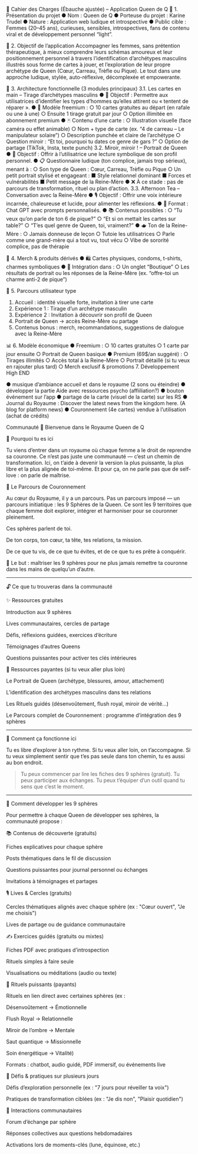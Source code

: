 📘 Cahier des Charges (Ébauche ajustée) – Application Queen de Q
🔖 1. Présentation du projet
● Nom : Queen de Q
● Porteuse du projet : Karine Trudel
● Nature : Application web ludique et introspective
● Public cible : Femmes (20–45 ans), curieuses, sensibles, introspectives, fans de contenu viral et de développement personnel “light”.
 
🧭 2. Objectif de l’application
Accompagner les femmes, sans prétention thérapeutique, à mieux comprendre leurs schémas amoureux et leur positionnement personnel à travers l’identification d’archétypes masculins illustrés sous forme de cartes à jouer, et l’exploration de leur propre archétype de Queen (Cœur, Carreau, Trèfle ou Pique).
Le tout dans une approche ludique, stylée, auto-réflexive, décomplexée et empowerante.

 
🧩 3. Architecture fonctionnelle (3 modules principaux)
3.1. Les cartes en main – Tirage d’archétypes masculins
● 🎴 Objectif : Permettre aux utilisatrices d’identifier les types d’hommes qu’elles attirent ou « tentent de réparer ».
● 🔢 Modèle freemium :
○ 10 cartes gratuites au départ (en rafale ou une à une)
○ Ensuite 1 tirage gratuit par jour
○ Option illimitée en abonnement premium
● 🃏 Contenu d’une carte :
○ Illustration visuelle (face caméra ou effet animable)
○ Nom + type de carte (ex. “4 de carreau – Le manipulateur solaire”)
○ Description punchée et claire de l’archétype
○ Question miroir : “Et toi, pourquoi tu dates ce genre de gars ?”
○ Option de partage (TikTok, Insta, texte punch)
3.2. Miroir, miroir ! – Portrait de Queen
● 💎 Objectif : Offrir à l’utilisatrice une lecture symbolique de son profil personnel.
● 📋 Questionnaire ludique (ton complice, jamais trop sérieux), menant à :
○ Son type de Queen : Cœur, Carreau, Trèfle ou Pique
○ Un petit portrait stylisé et engageant :
■ Style relationnel dominant
■ Forces et vulnérabilités
■ Petit message de la Reine-Mère
● ❌ À ce stade : pas de parcours de transformation, rituel ou plan d’action.
3.3. Afternoon Tea – Conversation avec la Reine-Mère
● 🎙️ Objectif : Offrir une voix intérieure incarnée, chaleureuse et lucide, pour alimenter les réflexions.
● 💬 Format : Chat GPT avec prompts personnalisés.
● 📚 Contenus possibles :
○ “Tu veux qu’on parle de ton 6 de pique?”
○ “Et si on mettait les cartes sur table?”
○ “T’es quel genre de Queen, toi, vraiment?”
● 🫖 Ton de la Reine-Mère :
○ Jamais donneuse de leçon
○ Tutoie les utilisatrices
○ Parle comme une grand-mère qui a tout vu, tout vécu
○ Vibe de sororité complice, pas de thérapie
 
👗 4. Merch & produits dérivés
● 🛍️ Cartes physiques, condoms, t-shirts, charmes symboliques
● 💼 Intégration dans :
○ Un onglet “Boutique”
○ Les résultats de portrait ou les réponses de la Reine-Mère (ex. “offre-toi un charme anti-2 de pique”)
 
📶 5. Parcours utilisateur type
1. Accueil : identité visuelle forte, invitation à tirer une carte
2. Expérience 1 : Tirage d’un archétype masculin
3. Expérience 2 : Invitation à découvrir son profil de Queen
4. Portrait de Queen → accès Reine-Mère ou partage
5. Contenus bonus : merch, recommandations, suggestions de dialogue avec la Reine-Mère
 
📊 6. Modèle économique
● Freemium :
○ 10 cartes gratuites
○ 1 carte par jour ensuite
○ Portrait de Queen basique
● Premium (69$/an suggéré) :
○ Tirages illimités
○ Accès total à la Reine-Mère
○ Portrait détaillé (si tu veux en rajouter plus tard)
○ Merch exclusif & promotions
7. Développement High END

● musique d’ambiance accueil et dans le royaume (2 sons ou éteindre)
● développer la partie Aide avec ressources psycho (affiiliation?)
● bouton événement sur l’app
● partage de la carte (visuel de la carte) sur les RS
● Journal du Royaume : Discover the latest news from the kingdom here. (A blog for platform news)
● Couronnement (4e cartes) vendue à l’utilisation (achat de crédits)
 

Communauté
💌 Bienvenue dans le Royaume Queen de Q
 
👑 Pourquoi tu es ici
 
Tu viens d’entrer dans un royaume où chaque femme a le droit de reprendre sa couronne. Ce n’est pas juste une communauté — c’est un chemin de transformation. Ici, on t’aide à devenir la version la plus puissante, la plus libre et la plus alignée de toi-même. Et pour ça, on ne parle pas que de self-love : on parle de maîtrise.
 
🏰 Le Parcours de Couronnement
 
Au cœur du Royaume, il y a un parcours. Pas un parcours imposé — un parcours initiatique : les 9 Sphères de la Queen. Ce sont les 9 territoires que chaque femme doit explorer, intégrer et harmoniser pour se couronner pleinement.
 
Ces sphères parlent de toi.
 
De ton corps, ton cœur, ta tête, tes relations, ta mission.
 
De ce que tu vis, de ce que tu évites, et de ce que tu es prête à conquérir.
 
 
🎯 Le but : maîtriser les 9 sphères pour ne plus jamais remettre ta couronne dans les mains de quelqu’un d’autre.
 
 
---
 
🔓 Ce que tu trouveras dans la communauté
 
✨ Ressources gratuites
 
Introduction aux 9 sphères
 
Lives communautaires, cercles de partage
 
Défis, réflexions guidées, exercices d’écriture
 
Témoignages d’autres Queens
 
Questions puissantes pour activer tes clés intérieures
 
 
💎 Ressources payantes (si tu veux aller plus loin)
 
Le Portrait de Queen (archétype, blessures, amour, attachement)
 
L’identification des archétypes masculins dans tes relations
 
Les Rituels guidés (désenvoûtement, flush royal, miroir de vérité…)
 
Le Parcours complet de Couronnement : programme d’intégration des 9 sphères
 
 
 
---
 
🧭 Comment ça fonctionne ici
 
Tu es libre d’explorer à ton rythme. Si tu veux aller loin, on t’accompagne. Si tu veux simplement sentir que t’es pas seule dans ton chemin, tu es aussi au bon endroit.
 
> Tu peux commencer par lire les fiches des 9 sphères (gratuit). Tu peux participer aux échanges. Tu peux t’équiper d’un outil quand tu sens que c’est le moment.
 
 
 
 
---
 
🔧 Comment développer les 9 sphères
 
Pour permettre à chaque Queen de développer ses sphères, la communauté propose :
 
📚 Contenus de découverte (gratuits)
 
Fiches explicatives pour chaque sphère
 
Posts thématiques dans le fil de discussion
 
Questions puissantes pour journal personnel ou échanges
 
Invitations à témoignages et partages
 
 
🎙️ Lives & Cercles (gratuits)
 
Cercles thématiques alignés avec chaque sphère (ex : "Cœur ouvert", "Je me choisis")
 
Lives de partage ou de guidance communautaire
 
 
✍️ Exercices guidés (gratuits ou mixtes)
 
Fiches PDF avec pratiques d’introspection
 
Rituels simples à faire seule
 
Visualisations ou méditations (audio ou texte)
 
 
💎 Rituels puissants (payants)
 
Rituels en lien direct avec certaines sphères (ex :
 
Désenvoûtement → Émotionnelle
 
Flush Royal → Relationnelle
 
Miroir de l’ombre → Mentale
 
Saut quantique → Missionnelle
 
Soin énergétique → Vitalité)
 
 
Formats : chatbot, audio guidé, PDF immersif, ou événements live
 
 
🎯 Défis & pratiques sur plusieurs jours
 
Défis d’exploration personnelle (ex : "7 jours pour réveiller ta voix")
 
Pratiques de transformation ciblées (ex : "Je dis non", "Plaisir quotidien")
 
 
🤝 Interactions communautaires
 
Forum d’échange par sphère
 
Réponses collectives aux questions hebdomadaires
 
Activations lors de moments-clés (lune, équinoxe, etc.)
 
 
 